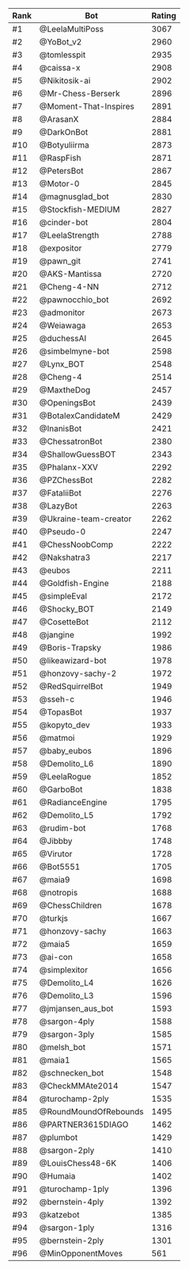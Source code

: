 Rank|Bot|Rating
---|---|---
#1|@LeelaMultiPoss|3067
#2|@YoBot_v2|2960
#3|@tomlesspit|2935
#4|@caissa-x|2908
#5|@Nikitosik-ai|2902
#6|@Mr-Chess-Berserk|2896
#7|@Moment-That-Inspires|2891
#8|@ArasanX|2884
#9|@DarkOnBot|2881
#10|@Botyuliirma|2873
#11|@RaspFish|2871
#12|@PetersBot|2867
#13|@Motor-0|2845
#14|@magnusglad_bot|2830
#15|@Stockfish-MEDIUM|2827
#16|@cinder-bot|2804
#17|@LeelaStrength|2788
#18|@expositor|2779
#19|@pawn_git|2741
#20|@AKS-Mantissa|2720
#21|@Cheng-4-NN|2712
#22|@pawnocchio_bot|2692
#23|@admonitor|2673
#24|@Weiawaga|2653
#25|@duchessAI|2645
#26|@simbelmyne-bot|2598
#27|@Lynx_BOT|2548
#28|@Cheng-4|2514
#29|@MaxtheDog|2457
#30|@OpeningsBot|2439
#31|@BotalexCandidateM|2429
#32|@InanisBot|2421
#33|@ChessatronBot|2380
#34|@ShallowGuessBOT|2343
#35|@Phalanx-XXV|2292
#36|@PZChessBot|2282
#37|@FataliiBot|2276
#38|@LazyBot|2263
#39|@Ukraine-team-creator|2262
#40|@Pseudo-0|2247
#41|@ChessNoobComp|2222
#42|@Nakshatra3|2217
#43|@eubos|2211
#44|@Goldfish-Engine|2188
#45|@simpleEval|2172
#46|@Shocky_BOT|2149
#47|@CosetteBot|2112
#48|@jangine|1992
#49|@Boris-Trapsky|1986
#50|@likeawizard-bot|1978
#51|@honzovy-sachy-2|1972
#52|@RedSquirrelBot|1949
#53|@sseh-c|1946
#54|@TopasBot|1937
#55|@kopyto_dev|1933
#56|@matmoi|1929
#57|@baby_eubos|1896
#58|@Demolito_L6|1890
#59|@LeelaRogue|1852
#60|@GarboBot|1838
#61|@RadianceEngine|1795
#62|@Demolito_L5|1792
#63|@rudim-bot|1768
#64|@Jibbby|1748
#65|@Virutor|1728
#66|@Bot5551|1705
#67|@maia9|1698
#68|@notropis|1688
#69|@ChessChildren|1678
#70|@turkjs|1667
#71|@honzovy-sachy|1663
#72|@maia5|1659
#73|@ai-con|1658
#74|@simplexitor|1656
#75|@Demolito_L4|1626
#76|@Demolito_L3|1596
#77|@jmjansen_aus_bot|1593
#78|@sargon-4ply|1588
#79|@sargon-3ply|1585
#80|@melsh_bot|1571
#81|@maia1|1565
#82|@schnecken_bot|1548
#83|@CheckMMAte2014|1547
#84|@turochamp-2ply|1535
#85|@RoundMoundOfRebounds|1495
#86|@PARTNER3615DIAGO|1462
#87|@plumbot|1429
#88|@sargon-2ply|1410
#89|@LouisChess48-6K|1406
#90|@Humaia|1402
#91|@turochamp-1ply|1396
#92|@bernstein-4ply|1392
#93|@katzebot|1385
#94|@sargon-1ply|1316
#95|@bernstein-2ply|1301
#96|@MinOpponentMoves|561
